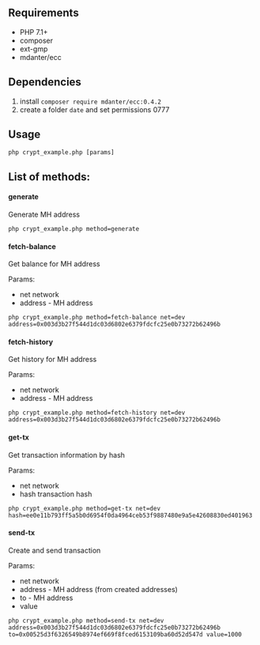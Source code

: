## Requirements
- PHP 7.1+
- composer
- ext-gmp
- mdanter/ecc

## Dependencies

1) install  `composer require mdanter/ecc:0.4.2`
2) create a folder `date` and set permissions 0777

## Usage

```shell
php crypt_example.php [params]
```

## List of methods:


#### generate
Generate MH address

```shell
php crypt_example.php method=generate
```

#### fetch-balance
Get balance for MH address

Params:
- net	network
- address - MH address

```shell
php crypt_example.php method=fetch-balance net=dev address=0x003d3b27f544d1dc03d6802e6379fdcfc25e0b73272b62496b
```
#### fetch-history
Get history for MH address

Params:
- net	network
- address - MH address

```shell
php crypt_example.php method=fetch-history net=dev address=0x003d3b27f544d1dc03d6802e6379fdcfc25e0b73272b62496b
```

#### get-tx
Get transaction information by hash

Params:
- net	network
- hash	transaction hash

```shell
php crypt_example.php method=get-tx net=dev hash=ee0e11b793ff5a5b0d6954f0da4964ceb53f9887480e9a5e42608830ed401963
```

#### send-tx
Create and send transaction

Params:
- net	network
- address - MH address (from created addresses)
- to - MH address
- value

```shell
php crypt_example.php method=send-tx net=dev address=0x003d3b27f544d1dc03d6802e6379fdcfc25e0b73272b62496b to=0x00525d3f6326549b8974ef669f8fced6153109ba60d52d547d value=1000 
```